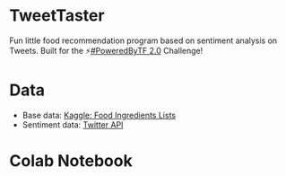 # TweetTaster
Fun little food recommendation program based on sentiment analysis on Tweets. Built for the ⚡[#PoweredByTF 2.0](https://tensorflow.devpost.com/) Challenge!

# Data
* Base data: [Kaggle: Food Ingredients Lists](https://www.kaggle.com/datafiniti/food-ingredient-lists)
* Sentiment data: [Twitter API](https://developer.twitter.com/en/docs/tweets/search/overview)

# Colab Notebook
